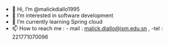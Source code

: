 - 👋 Hi, I’m @malickdiallo1995
- 👀 I’m interested in software development
- 🌱 I’m currently learning Spring cloud
- 📫 How to reach me : - mail : malick.diallo@ism.edu.sn , -tel : 221771070096

<!---
malickdiallo1995/malickdiallo1995 is a ✨ special ✨ repository because its `README.md` (this file) appears on your GitHub profile.
You can click the Preview link to take a look at your changes.
--->

